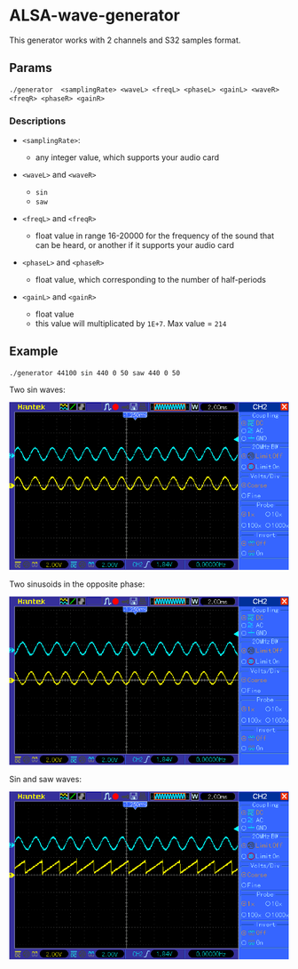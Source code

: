 # ALSA-wave-generator

This generator works with 2 channels and S32 samples format.

## Params

```
./generator  <samplingRate> <waveL> <freqL> <phaseL> <gainL> <waveR> <freqR> <phaseR> <gainR>
```

### Descriptions

- `<samplingRate>`:
  - any integer value, which supports your audio card

- `<waveL>` and `<waveR>`
  - `sin`
  - `saw`

- `<freqL>` and `<freqR>`
  - float value in range 16-20000 for the frequency of the sound that can be heard, or another if it supports your audio card

- `<phaseL>` and `<phaseR>`
  - float value, which corresponding to the number of half-periods

- `<gainL>` and `<gainR>`
  - float value
  - this value will multiplicated by `1E+7`. Max value = `214`

## Example
    
```
./generator 44100 sin 440 0 50 saw 440 0 50
```
Two sin waves:

![alt text](imgs/1.png "Two sinus")

Two sinusoids in the opposite phase:

![alt text](imgs/2.png "Two sinusoids in the opposite phase")

Sin and saw waves:

![alt text](imgs/3.png "Sin and saw waves")
